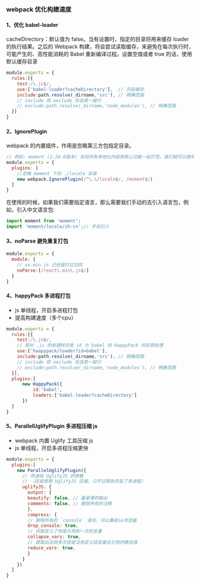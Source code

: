 ### webpack 优化构建速度

#### 1、优化 babel-loader

cacheDirectory：默认值为 false。当有设置时，指定的目录将用来缓存 loader 的执行结果。之后的 Webpack 构建，将会尝试读取缓存，来避免在每次执行时，可能产生的、高性能消耗的 Babel 重新编译过程。设置空值或者 true 的话，使用默认缓存目录

```js
module.exports = {
  rules:[{
    test:/\.js$/,
    use:['babel-loader?cacheDirectory'],  // 开启缓存
    include:path.resolve(_dirname,'src'), // 明确范围
    // include 和 exclude 任选其一就行
    // exclude:path.resolve(_dirname,'node_modules'), // 明确范围
  }]
}
```

#### 2、IgnorePlugin

webpack 的内置插件，作用是忽略第三方包指定目录。

```js
// 例如: moment (2.24.0版本) 会将所有本地化内容和核心功能一起打包，我们就可以使用 IgnorePlugin 在打包时忽略本地化内容。
module.exports = {
  plugins: [
    //忽略 moment 下的 ./locale 目录
    new webpack.IgnorePlugin(/^\.\/locale$/, /moment$/)
  ]
}
```

在使用的时候，如果我们需要指定语言，那么需要我们手动的去引入语言包，例如，引入中文语言包:

```js
import moment from 'moment';
import 'moment/locale/zh-cn';// 手动引入
```

#### 3、noParse 避免重复打包

```js
module.exports = {
  module: {
    // xx.min.js 已经是打过包的
    noParse:[/react\.min\.js$/]
  }
}
```

#### 4、happyPack 多进程打包

* js 单线程，开启多进程打包
* 提高构建速度（多个cpu）

```js
module.exports = {
  rules:[{
    test:/\.js$/,
    // 把对 .js 的处理转交给 id 为 babel 的 HappyPack 的实例处理
    use:['haapypack/loader?id=babel'],  
    include:path.resolve(_dirname,'src'), // 明确范围
    // include 和 exclude 任选其一就行
    // exclude:path.resolve(_dirname,'node_modules'), // 明确范围
  }],
  plugins:[
      new HappyPack({
          id:'babel',
          loaders:['babel-loader?cacheDirectory']
      })
  ]
}
```

#### 5、ParallelUglifyPlugin 多进程压缩 js

* webpack 内置 Uglify 工具压缩 js
* js 单线程，开启多进程压缩更快

```js
module.exports = {
  plugins:[
    new ParallelUglifyPlugin({
      // 传递给 UglifyJS 的参数
      // （还是使用 UglifyJS 压缩，只不过帮助开启了多进程）
      uglifyJS: {
        output: {
        beautify: false, // 最紧凑的输出
        comments: false, // 删除所有的注释
        },
        compress: {
        // 删除所有的 `console` 语句，可以兼容ie浏览器
        drop_console: true,
        // 内嵌定义了但是只用到一次的变量
        collapse_vars: true,
        // 提取出出现多次但是没有定义成变量去引用的静态值
        reduce_vars: true,
        }
      }
    })
  ]
}
```
  